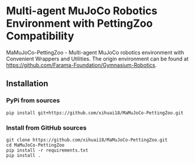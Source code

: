 # Multi-agent MuJoCo Robotics Environment with PettingZoo Compatibility

MaMuJoCo-PettingZoo - Multi-agent MuJoCo robotics environment with Convenient Wrappers and Utilities. The origin environment can be found at https://github.com/Farama-Foundation/Gymnasium-Robotics.

## Installation

### PyPi from sources
```shell
pip install git+https://github.com/xihuai18/MaMuJoCo-PettingZoo.git
```

### Install from GitHub sources
```shell
git clone https://github.com/xihuai18/MaMuJoCo-PettingZoo.git
cd MaMuJoCo-PettingZoo
pip install -r requirements.txt
pip install .
```